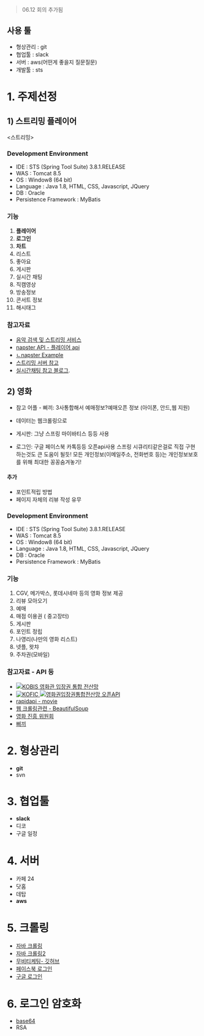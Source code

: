 > 06.12 회의 추가됨

## 사용 툴
- 형상관리 : git
- 협업툴 : slack
- 서버 : aws(어떤게 좋을지 질문질문)
- 개발툴 : sts


# 1. 주제선정


## 1) 스트리밍 플레이어

<스트리밍>

### Development Environment

-   IDE : STS (Spring Tool Suite) 3.8.1.RELEASE
-   WAS : Tomcat 8.5
-   OS : Window8 (64 bit)
-   Language : Java 1.8, HTML, CSS, Javascript, JQuery
-   DB : Oracle 
-   Persistence Framework : MyBatis

### 기능

1. **플레이어**
2. **로그인**
3. **차트**
4. 리스트
5. 좋아요
6. 게시판
7. 실시간 채팅
8. 직캠영상
9. 방송정보
10. 콘서트 정보
11. 해시태그 
 
### 참고자료

- [음악 검색 및 스트리밍 서비스](https://github.com/kinayoon/Music-Searching-and-Streaming)
- [napster API - 플레이어 api](https://developer.napster.com/)
- [ㄴnapster Example](https://jsfiddle.net/napstercat/c4zczg6j/?utm_source=website&utm_medium=embed&utm_campaign=c4zczg6j)
- [스트리밍 서버 참고](http://aodis.egloos.com/m/5962812)
- [실시간채팅 참고 블로그](https://codevkr.tistory.com/58).


## 2) 영화

- 참고 어플 - 삐끼: 3사통합해서 예매정보?예매오픈 정보 (아이폰, 안드,웹 지원) 

- 데이터는 웹크롤링으로 
- 게시판: 그냥 스프링 마이바티스 등등 사용

- 로그인: 구글 페이스북 카톡등등 오픈api사용
스프링 시큐리티같은걸로 직접 구현하는것도 큰 도움이 될듯! 
모든 개인정보(이메일주소, 전화번호 등)는 개인정보보호를 위해 최대한 꽁꽁숨겨놓기!

#### 추가 
 - 포인트적립 방법
 - 페이지 자체의 리뷰 작성 유무



### Development Environment


-   IDE : STS (Spring Tool Suite) 3.8.1.RELEASE
-   WAS : Tomcat 8.5
-   OS : Window8 (64 bit)
-   Language : Java 1.8, HTML, CSS, Javascript, JQuery
-   DB : Oracle 
-   Persistence Framework : MyBatis


### 기능

1. CGV, 메가박스, 롯데시네마 등의 영화 정보 제공
2. 리뷰 모아오기
3. 예매
4. 매점 이용권 ( 중고장터)
5. 게시판
6. 포인트 정립
7. 나영리(나만의 영화 리스트)
8. 넷플, 왓챠
9. 주차권(모바일)


### 참고자료 - API 등
- [![KOBIS 영화관 입장권 통합 전산망](http://www.kobis.or.kr/kobis/web/comm/images/comm/logo_comm.png)](http://www.kobis.or.kr/kobis/business/mast/mvie/findOpenScheduleList.do)
- [ ![KOFIC](http://www.kobis.or.kr/kobisopenapi/web/images/common/logo.gif)  ![영화권입장권통합전산망 오픈API](http://www.kobis.or.kr/kobisopenapi/web/images/common/logo_sub.gif)](http://www.kobis.or.kr/kobisopenapi/homepg/apiservice/searchServiceInfo.do)
- [rapidapi - movie](https://rapidapi.com/collection/movie-apis)
- [웹 크롤링관련 - BeautifulSoup ](https://www.yceffort.kr/2018/11/05/web-crwaling-for-naver-movie/)
- [영화 진흥 위원회](https://www.kofic.or.kr/kofic/business/infm/introData.do)
- [삐끼](http://extmovie.maxmovie.com/xe/movietalk/16810353)

# 2. 형상관리
- **git**
- svn

# 3. 협업툴
- **slack**
- 디코
- 구글 일정

# 4. 서버

- 카페 24
- 닷홈
- 데탑
- **aws**



# 5. 크롤링

- [자바 크롤링](https://ktko.tistory.com/entry/JSOUP%EB%A1%9C-%EC%9E%90%EB%B0%94%EB%8F%84-%ED%81%AC%EB%A1%A4%EB%A7%81%EC%9D%B4-%EA%B0%80%EB%8A%A5%ED%95%98%EB%8B%A4)
- [자바 크롤링2](https://ospetabyte.tistory.com/275)
- [무비티케팅- 깃허브](https://github.com/hhk2745/SpringProject_Movie-Ticketing-Site)
- [페이스북 로그인](https://gdtbgl93.tistory.com/75?category=786675)
- [구글 로그인](https://gdtbgl93.tistory.com/73?category=786675)


# 6. 로그인 암호화

- [base64](https://www.base64decode.net/)
- RSA

<!--stackedit_data:
eyJoaXN0b3J5IjpbLTQ5ODkzMTgwXX0=
-->